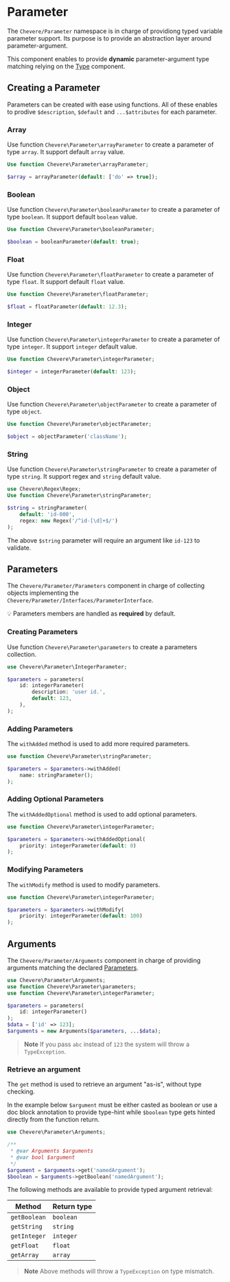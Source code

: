 # Parameter

The `Chevere/Parameter` namespace is in charge of providiong typed variable parameter support. Its purpose is to provide an abstraction layer around parameter-argument.

This component enables to provide **dynamic** parameter-argument type matching relying on the [Type](./Type.md) component.

## Creating a Parameter

Parameters can be created with ease using functions. All of these enables to prodive `$description`, `$default` and `...$attributes` for each parameter.

### Array

Use function `Chevere\Parameter\arrayParameter` to create a parameter of type `array`. It support default `array` value.

```php
Use function Chevere\Parameter\arrayParameter;

$array = arrayParameter(default: ['do' => true]);
```

### Boolean

Use function `Chevere\Parameter\booleanParameter` to create a parameter of type `boolean`. It support default `boolean` value.

```php
Use function Chevere\Parameter\booleanParameter;

$boolean = booleanParameter(default: true);
```

### Float

Use function `Chevere\Parameter\floatParameter` to create a parameter of type `float`. It support default `float` value.

```php
Use function Chevere\Parameter\floatParameter;

$float = floatParameter(default: 12.3);
```

### Integer

Use function `Chevere\Parameter\integerParameter` to create a parameter of type `integer`. It support `integer` default value.

```php
Use function Chevere\Parameter\integerParameter;

$integer = integerParameter(default: 123);
```

### Object

Use function `Chevere\Parameter\objectParameter` to create a parameter of type `object`.

```php
Use function Chevere\Parameter\objectParameter;

$object = objectParameter('className');
```

### String

Use function `Chevere\Parameter\stringParameter` to create a parameter of type `string`. It support regex and `string` default value.

```php
use Chevere\Regex\Regex;
Use function Chevere\Parameter\stringParameter;

$string = stringParameter(
    default: 'id-000',
    regex: new Regex('/^id-[\d]+$/')
);
```

The above `$string` parameter will require an argument like `id-123` to validate.

## Parameters

The `Chevere/Parameter/Parameters` component in charge of collecting objects implementing the `Chevere/Parameter/Interfaces/ParameterInterface`.

💡 Parameters members are handled as **required** by default.

### Creating Parameters

Use function `Chevere\Parameter\parameters` to create a parameters collection.

```php
use Chevere\Parameter\IntegerParameter;

$parameters = parameters(
    id: integerParameter(
        description: 'user id.',
        default: 123,
    ),
);
```

### Adding Parameters

The `withAdded` method is used to add more required parameters.

```php
use function Chevere\Parameter\stringParameter;

$parameters = $parameters->withAdded(
    name: stringParameter();
);
```

### Adding Optional Parameters

The `withAddedOptional` method is used to add optional parameters.

```php
use function Chevere\Parameter\integerParameter;

$parameters = $parameters->withAddedOptional(
    priority: integerParameter(default: 0)
);
```

### Modifying Parameters

The `withModify` method is used to modify parameters.

```php
use function Chevere\Parameter\integerParameter;

$parameters = $parameters->withModify(
    priority: integerParameter(default: 100)
);
```

## Arguments

The `Chevere/Parameter/Arguments` component in charge of providing arguments matching the declared [Parameters](#parameters).

```php
use Chevere\Parameter\Arguments;
use function Chevere\Parameter\parameters;
use function Chevere\Parameter\integerParameter;

$parameters = parameters(
    id: integerParameter()
);
$data = ['id' => 123];
$arguments = new Arguments($parameters, ...$data);
```

> **Note** If you pass `abc` instead of `123` the system will throw a `TypeException`.

### Retrieve an argument

The `get` method is used to retrieve an argument "as-is", without type checking.

In the example below `$argument` must be either casted as boolean or use a doc block annotation to provide type-hint while `$boolean` type gets hinted directly from the function return.

```php
use Chevere\Parameter\Arguments;

/**
 * @var Arguments $arguments
 * @var bool $argument
 */
$argument = $arguments->get('namedArgument');
$boolean = $arguments->getBoolean('namedArgument');
```

The following methods are available to provide typed argument retrieval:

| Method       | Return type |
| ------------ | ----------- |
| `getBoolean` | `boolean`   |
| `getString`  | `string`    |
| `getInteger` | `integer`   |
| `getFloat`   | `float`     |
| `getArray`   | `array`     |

> **Note** Above methods will throw a `TypeException` on type mismatch.
